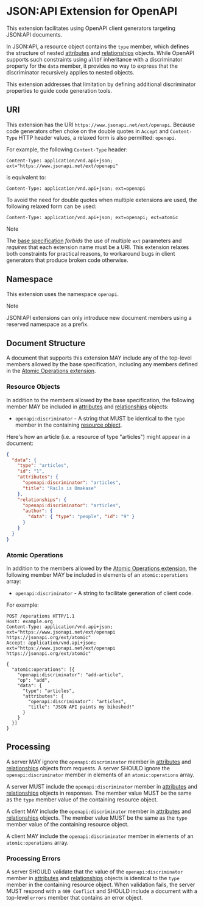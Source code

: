 # JSON:API Extension for OpenAPI

This extension facilitates using OpenAPI client generators targeting JSON:API documents.

In JSON:API, a resource object contains the `type` member, which defines the structure of nested [attributes](https://jsonapi.org/format/#document-resource-object-attributes) and [relationships](https://jsonapi.org/format/#document-resource-object-relationships) objects.
While OpenAPI supports such constraints using `allOf` inheritance with a discriminator property for the `data` member,
it provides no way to express that the discriminator recursively applies to nested objects.

This extension addresses that limitation by defining additional discriminator properties to guide code generation tools.

## URI

This extension has the URI `https://www.jsonapi.net/ext/openapi`.
Because code generators often choke on the double quotes in `Accept` and `Content-Type` HTTP header values, a relaxed form is also permitted: `openapi`.

For example, the following `Content-Type` header:

```http
Content-Type: application/vnd.api+json; ext="https://www.jsonapi.net/ext/openapi"
```

is equivalent to:

```http
Content-Type: application/vnd.api+json; ext=openapi
```

To avoid the need for double quotes when multiple extensions are used, the following relaxed form can be used:

```http
Content-Type: application/vnd.api+json; ext=openapi; ext=atomic
```

> [!NOTE]
> The [base specification](https://jsonapi.org/format/#media-type-parameter-rules) *forbids* the use of multiple `ext` parameters
> and *requires* that each extension name must be a URI.
> This extension relaxes both constraints for practical reasons, to workaround bugs in client generators that produce broken code otherwise.

## Namespace

This extension uses the namespace `openapi`.

> [!NOTE]
> JSON:API extensions can only introduce new document members using a reserved namespace as a prefix.

## Document Structure

A document that supports this extension MAY include any of the top-level members allowed by the base specification,
including any members defined in the [Atomic Operations extension](https://jsonapi.org/ext/atomic/).

### Resource Objects

In addition to the members allowed by the base specification, the following member MAY be included
in [attributes](https://jsonapi.org/format/#document-resource-object-attributes) and [relationships](https://jsonapi.org/format/#document-resource-object-relationships) objects:

* `openapi:discriminator` - A string that MUST be identical to the `type` member in the containing [resource object](https://jsonapi.org/format/#document-resource-objects).

Here's how an article (i.e. a resource of type "articles") might appear in a document:

```json
{
  "data": {
    "type": "articles",
    "id": "1",
    "attributes": {
      "openapi:discriminator": "articles",
      "title": "Rails is Omakase"
    },
    "relationships": {
      "openapi:discriminator": "articles",
      "author": {
        "data": { "type": "people", "id": "9" }
      }
    }
  }
}
```

### Atomic Operations

In addition to the members allowed by the [Atomic Operations extension](https://jsonapi.org/ext/atomic/), 
the following member MAY be included in elements of an `atomic:operations` array:

* `openapi:discriminator` - A string to facilitate generation of client code.

For example:

```http
POST /operations HTTP/1.1
Host: example.org
Content-Type: application/vnd.api+json; ext="https://www.jsonapi.net/ext/openapi https://jsonapi.org/ext/atomic"
Accept: application/vnd.api+json; ext="https://www.jsonapi.net/ext/openapi https://jsonapi.org/ext/atomic"

{
  "atomic:operations": [{
    "openapi:discriminator": "add-article",
    "op": "add",
    "data": {
      "type": "articles",
      "attributes": {
        "openapi:discriminator": "articles",
        "title": "JSON API paints my bikeshed!"
      }
    }
  }]
}
```

## Processing

A server MAY ignore the `openapi:discriminator` member in [attributes](https://jsonapi.org/format/#document-resource-object-attributes) and [relationships](https://jsonapi.org/format/#document-resource-object-relationships) objects from requests.
A server SHOULD ignore the `openapi:discriminator` member in elements of an `atomic:operations` array.

A server MUST include the `openapi:discriminator` member in [attributes](https://jsonapi.org/format/#document-resource-object-attributes) and [relationships](https://jsonapi.org/format/#document-resource-object-relationships) objects in responses.
The member value MUST be the same as the `type` member value of the containing resource object.

A client MAY include the `openapi:discriminator` member in [attributes](https://jsonapi.org/format/#document-resource-object-attributes) and [relationships](https://jsonapi.org/format/#document-resource-object-relationships) objects.
The member value MUST be the same as the `type` member value of the containing resource object.

A client MAY include the `openapi:discriminator` member in elements of an `atomic:operations` array.

### Processing Errors

A server SHOULD validate that the value of the `openapi:discriminator` member in
[attributes](https://jsonapi.org/format/#document-resource-object-attributes) and [relationships](https://jsonapi.org/format/#document-resource-object-relationships) objects
is identical to the `type` member in the containing resource object. When validation fails, the server MUST respond with a `409 Conflict`
and SHOULD include a document with a top-level `errors` member that contains an error object.
